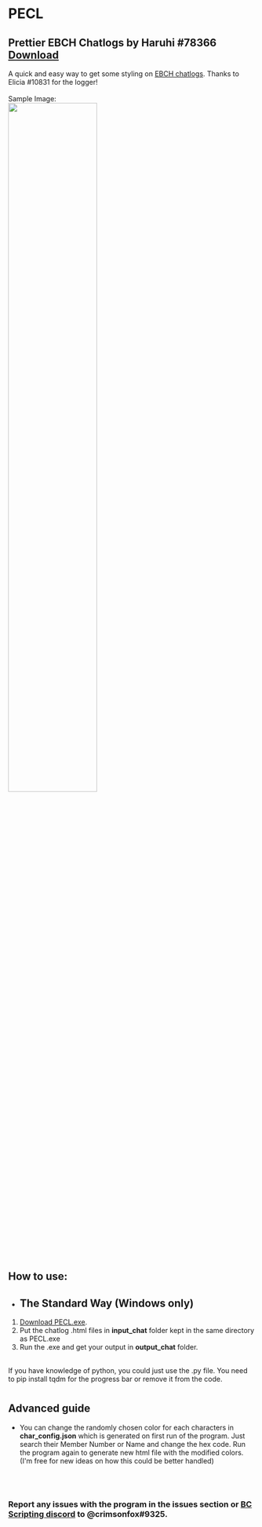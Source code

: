 # **PECL**
## Prettier EBCH Chatlogs by Haruhi #78366 [Download](https://github.com/crimsontropy/PECL/releases/download/allF/PECL.exe)

A quick and easy way to get some styling on [EBCH chatlogs](https://e2466.gitlab.io/ebch/).
Thanks to Elicia #10831 for the logger! 
<br><br>
Sample Image:
<br>
<img src="https://cdn.discordapp.com/attachments/1034819975522828352/1059154395973025912/image.png" width="60%" height="60%">
<!-- ![image1](https://cdn.discordapp.com/attachments/1034819975522828352/1059154395973025912/image.png =250x250) -->

#

## How to use: 

- ## The Standard Way (Windows only)

1. [Download PECL.exe](https://github.com/crimsontropy/PECL/releases/download/allF/PECL.exe).
2. Put the chatlog .html files in **input_chat** folder kept in the same directory as PECL.exe
3. Run the .exe and get your output in **output_chat** folder.
<br><br>

If you have knowledge of python, you could just use the .py file. You need to pip install tqdm for the progress bar or remove it from the code.

#

## Advanced guide
- You can change the randomly chosen color for each characters in **char_config.json** which is generated on first run of the program. Just search their Member Number or Name and change the hex code. Run the program again to generate new html file with the modified colors. (I'm free for new ideas on how this could be better handled)
<br>

#

### Report any issues with the program in the issues section or [BC Scripting discord](https://discord.gg/SHJMjEh9VH) to @crimsonfox#9325.
